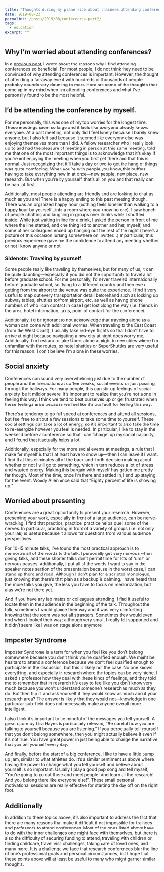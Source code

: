 ```yaml
---
title: 'Thoughts during my plane ride about trainees attending conferences (Part II)'
date: 2019-08-23
permalink: /posts/2019/08/conferences-part2/
tags:
  - education
excerpt: ""
---
```



## Why I’m worried about attending conferences?

In a [previous post](https://ruthjohnson95.github.io/posts/2019/08/conferences-part1/), I wrote about the reasons why I find attending conferences so beneficial. For most people, I do not think they need to be convinced of why attending conferences is important. However, the thought of attending a far-away event with hundreds or thousands of people probably sounds very daunting to most. Here are some of the thoughts that come up in my mind when I’m attending conferences and what I’ve personally found to be the most helpful. 

## I’d be attending the conference by myself. 

For me personally, this was one of my top worries for the longest time. These meetings seem so large and it feels like everyone already knows everyone. At a past meeting, not only did I feel lonely because I barely knew anyone, but I also felt sad because it seemed like everyone else was enjoying themselves more than I did. A fellow researcher who I really look up to and had the pleasure of meeting in person at this same meeting, told me that one of the most important things is to acknowledge that it’s okay if you’re not enjoying the meeting when you first get there and that this is normal. Just recognizing that it’ll take a day or two to get the hang of things was quite comforting. When you’re with people you know, this buffers having to take everything new in at once—new people, new place, new research. But when you’re by yourself, that’s all on you and that really can be hard at first. 

Additionally, most people attending are friendly and are looking to chat as much as you are! There is a happy ending to this past meeting though. There was an organized happy hour (nothing feels lonelier than walking to a happy hour by yourself…into a room where you know no one). I saw bunch of people chatting and laughing in groups over drinks while I shuffled inside. While just waiting in line for a drink, I asked the person in front of me where the line started, and one thing led to another and her, myself, and some of her colleagues ended up hanging out the rest of the night (there’s a picture of this occasion lurking somewhere on Twitter…) In particular, this previous experience gave me the confidence to attend any meeting whether or not I know anyone or not.

### Sidenote: Traveling by yourself  

Some people really like traveling by themselves, but for many of us, it can be quite daunting—especially if you did not the opportunity to travel a lot before graduate school. For me personally, I’d never traveled internationally before graduate school, so flying to a different country and then even getting from the airport to the venue was quite the experience. I find it very useful to map out every transportation detail beforehand such as looking up subway tables, shuttles to/from airport, etc. as well as having phone numbers of who I can contact in case I get lost along the way (i.e. friends in the area, hotel information, taxis, point of contact for the conference).  

Additionally, I’d be ignorant to not acknowledge that traveling alone as a woman can come with additional worries. When traveling to the East Coast (from the West Coast), I usually take red-eye flights so that I don’t have to arrive at night because navigating a new city at night does worry me. Additionally, I’m hesitant to take Ubers alone at night in new cities where I’m unfamiliar with the routes, so hotel shuttles or SuperShuttles are very useful for this reason. I don’t believe I’m alone in these worries.     
 
## Social anxiety

Conferences can sound very overwhelming just due to the number of people and the interactions at coffee breaks, social events, or just passing through the hallways. For many people, this can stir up feelings of social anxiety, be it mild or severe. It’s important to realize that you’re not alone in feeling this way. I think we tend to beat ourselves up or get frustrated when these feelings arise because we feel like it’s our fault for feeling this way.

There’s a tendency to go full speed at conferences and attend all sessions, but feel free to sit out a few sessions to take some time to yourself. These social settings can take a lot of energy, so it’s important to also take the time to re-energize however you feel is needed. In particular, I like to stay in the weekend before a conference so that I can ‘charge’ up my social capacity, and I found that it actually helps a lot. 

Additionally, especially for the more social events at meetings, a rule that I make for myself is that I at least have to show up—then I can leave if I want. I find that this eliminates all of the back-and-forth decision making about whether or not I will go to something, which in turn reduces a lot of stress and wasted energy. Making this bargain with myself has gotten me pretty far though. Most of the time, once I’m there and settled in, I end up staying for the event. Woody Allen once said that “Eighty percent of life is showing up.” 

## Worried about presenting 

Conferences are a great opportunity to present your research. However, presenting your work, especially in front of a large audience, can be nerve-wracking. I find that practice, practice, practice helps quell some of the nerves. In particular, practicing in front of a variety of groups (i.e. not only your lab) is useful because it allows for questions from various audience perspectives. 

For 10-15 minute talks, I’ve found the most practical approach is to memorize all of the words to the talk. I personally get very nervous when giving talks, and these shorter talks don’t permit time for lots of ‘ums’ or nervous pauses. Additionally, I put all of the words I want to say in the speaker notes section of the presentation because in the worst case, I can stand up there and read. Although I don’t plan for a scripted monologue, just knowing that there’s that plan as a backup is calming. I have heard that the more talks you give, the less you have to focus on memorization, but alas we’re not there yet. 

And if you have any lab mates or colleagues attending, I find it useful to locate them in the audience in the beginning of the talk. Throughout the talk, sometimes I would glance their way and it was very comforting knowing that the room was not all strangers. Sometimes they would even nod when I looked their way; although very small, I really felt supported and it didn’t seem like I was on stage alone anymore. 

## Imposter Syndrome

Imposter Syndrome is a term for when you feel like you don’t belong somewhere because you don’t think you’re qualified enough. We might be hesitant to attend a conference because we don’t feel qualified enough to participate in the discussion, but this is likely not the case. No one knows everything, and especially in research where the topics can be very niche. I asked a professor how they deal with these kinds of feelings, and they told me to remember that in research it’s easy to feel like you don’t know very much because you won’t understand someone’s research as much as they do. But then flip it, and ask yourself if they would know as much about your research area? The answer is likely that they would not—knowledge in one particular sub-field does not necessarily make anyone overall more intelligent. 

I also think it’s important to be mindful of the messages you tell yourself. A great quote by Lisa Hayes is particularly relevant, “Be careful how you are talking to yourself because you are listening.” If you perpetually tell yourself that you don’t belong somewhere, then you might actually believe it even if it’s not true. You have great power in just being able to change the narrative that you tell yourself every day.  

And finally, before the start of a big conference, I like to have a little pump up jam, similar to what athletes do. It’s a similar sentiment as above where having the power to change what you tell yourself and believe about yourself is so important. Usually I play a good pop song and tell myself, “You’re going to go out there and meet people! And learn all the research! And you belong there like everyone else!”. These small personal motivational sessions are really effective for starting the day off on the right foot. 


## Additionally

In addition to these topics above, it’s also important to address the fact that there are many reasons that make it difficult if not impossible for trainees and professors to attend conferences. Most of the ones listed above have to do with the inner challenges one might face with themselves, but there is also the difficulty of securing funding to attend, traveling with children or finding childcare, travel visa challenges, taking care of loved ones, and many more. It is a challenge we face that research conferences blur the line of one’s professional goals and personal circumstances, but I hope that these points above will at least be useful to many who might garner similar thoughts.   


